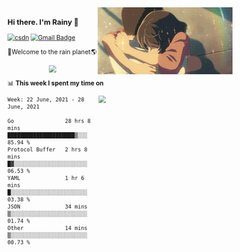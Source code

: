 <img  align='right' height="150" src="https://github.com/LikeRainDay/LikeRainDay/blob/master/pic/img_rain_1.gif?raw=true">



### Hi there. I'm Rainy :lemon:

[![csdn](https://img.shields.io/badge/-csdn-c14438?style=flat-square&logo=c&logoColor=white)](https://blog.csdn.net/qq_15807167)
[![Gmail Badge](https://img.shields.io/badge/-gmail-c14438?style=flat-square&logo=Gmail&logoColor=white&link=mailto:houshuai0816@gmail.com)](mailto:houshuai0816@gmail.com)

🚀Welcome to the rain planet🌎

<center>
<img align='center'  src="https://source.unsplash.com/random/1200x600">
</center>

📊 **This week I spent my time on**

<img align='right'   width="300" src="https://github-readme-stats.vercel.app/api?username=LikeRainDay&show_icons=true&title_color=fff&icon_color=79ff97&text_color=9f9f9f&bg_color=151515">

<!--START_SECTION:waka-->
```text
Week: 22 June, 2021 - 28 June, 2021

Go                28 hrs 8 mins   █████████████████████▒░░░   85.94 % 
Protocol Buffer   2 hrs 8 mins    █▓░░░░░░░░░░░░░░░░░░░░░░░   06.53 % 
YAML              1 hr 6 mins     █░░░░░░░░░░░░░░░░░░░░░░░░   03.38 % 
JSON              34 mins         ▒░░░░░░░░░░░░░░░░░░░░░░░░   01.74 % 
Other             14 mins         ▒░░░░░░░░░░░░░░░░░░░░░░░░   00.73 % 
```
<!--END_SECTION:waka-->
